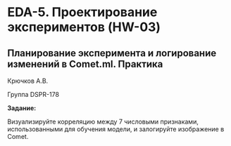 # EDA-5. Проектирование экспериментов (HW-03)
## Планирование эксперимента и логирование изменений в Comet.ml. Практика

Крючков А.В.

Группа DSPR-178

**Задание:**

Визуализируйте корреляцию между 7 числовыми признаками, использованными для обучения модели, и залогируйте изображение в Comet.
